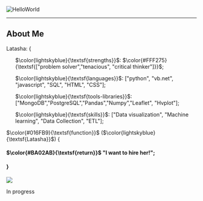![HelloWorld](https://github.com/Latashajd40/Latashajd40/assets/97650423/7dd06ec2-657f-4d03-9d0f-ea0bdce2b42e) 

<hr>
<h2>About Me</h2>

<p>Latasha: {</p>
<ul>$\color{lightskyblue}{\textsf{strengths}}$: $\color{#FFF275}{\textsf{["problem solver","tenacious", "critical thinker"]}}$;</ul>
<ul>$\color{lightskyblue}{\textsf{languages}}$: ["python", "vb.net", "javascript", "SQL", "HTML", "CSS"];</ul>
<ul>$\color{lightskyblue}{\textsf{tools-libraries}}$: ["MongoDB","PostgreSQL","Pandas","Numpy","Leaflet", "Hvplot"];</ul>
<ul>$\color{lightskyblue}{\textsf{skills}}$: ["Data visualization", "Machine learning", "Data Collection", "ETL"];</ul>

<p>$\color{#016FB9}{\textsf{function}}$ ($\color{lightskyblue}{\textsf{Latasha}}$) {</p>
<h4>$\color{#BA02AB}{\textsf{return}}$ "I want to hire her!";</h4>
<h4>}</h4>


<ul></ul>
<ul></ul>
<div id="badges">
<a href="https://www.linkedin.com/in/latasha-jones-nc/"><img src="https://img.shields.io/badge/LinkedIn-blue?logo=linkedin&logoColor=white&style=for-the-badge"><a/>
</div>

In progress
